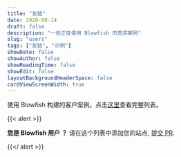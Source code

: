 ```yaml
---
title: "友链"
date: 2020-08-14
draft: false
description: "一些正在使用 Blowfish 的真实案例"
slug: "users"
tags: ["友链", "示例"]
showDate: false
showAuthor: false
showReadingTime: false
showEdit: false
layoutBackgroundHeaderSpace: false
cardViewScreenWidth: true
---
```



使用 Blowfish 构建的客户案例。点击[这里](/users/users.json)查看完整列表。

{{< alert >}}

**您是 Blowfish 用户 ？** 请在这个列表中添加您的站点, [提交 PR](https://github.com/nunocoracao/blowfish/blob/main/exampleSite/content/users/users.json).

{{</ alert >}}

</BR>